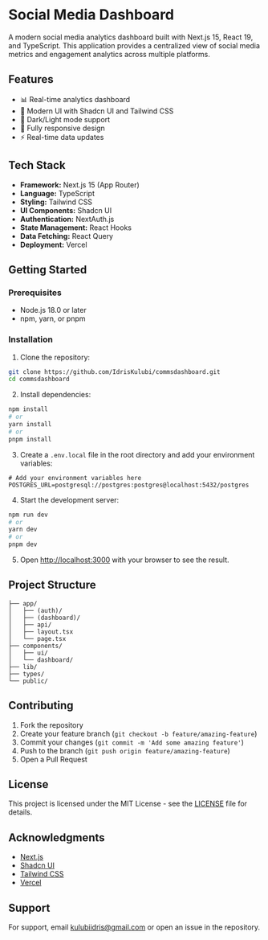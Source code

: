 # Social Media Dashboard

A modern social media analytics dashboard built with Next.js 15, React 19, and TypeScript. This application provides a centralized view of social media metrics and engagement analytics across multiple platforms.

## Features

- 📊 Real-time analytics dashboard
- 🎨 Modern UI with Shadcn UI and Tailwind CSS
- 🌙 Dark/Light mode support
- 📱 Fully responsive design
- ⚡ Real-time data updates

## Tech Stack

- **Framework:** Next.js 15 (App Router)
- **Language:** TypeScript
- **Styling:** Tailwind CSS
- **UI Components:** Shadcn UI
- **Authentication:** NextAuth.js
- **State Management:** React Hooks
- **Data Fetching:** React Query
- **Deployment:** Vercel

## Getting Started

### Prerequisites

- Node.js 18.0 or later
- npm, yarn, or pnpm

### Installation

1. Clone the repository:
```bash
git clone https://github.com/IdrisKulubi/commsdashboard.git
cd commsdashboard
```

2. Install dependencies:
```bash
npm install
# or
yarn install
# or
pnpm install
```

3. Create a `.env.local` file in the root directory and add your environment variables:
```env
# Add your environment variables here
POSTGRES_URL=postgresql://postgres:postgres@localhost:5432/postgres
```

4. Start the development server:
```bash
npm run dev
# or
yarn dev
# or
pnpm dev
```

5. Open [http://localhost:3000](http://localhost:3000) with your browser to see the result.

## Project Structure

```
├── app/
│   ├── (auth)/
│   ├── (dashboard)/
│   ├── api/
│   ├── layout.tsx
│   └── page.tsx
├── components/
│   ├── ui/
│   └── dashboard/
├── lib/
├── types/
└── public/
```

## Contributing

1. Fork the repository
2. Create your feature branch (`git checkout -b feature/amazing-feature`)
3. Commit your changes (`git commit -m 'Add some amazing feature'`)
4. Push to the branch (`git push origin feature/amazing-feature`)
5. Open a Pull Request

## License

This project is licensed under the MIT License - see the [LICENSE](LICENSE) file for details.

## Acknowledgments

- [Next.js](https://nextjs.org/)
- [Shadcn UI](https://ui.shadcn.com/)
- [Tailwind CSS](https://tailwindcss.com/)
- [Vercel](https://vercel.com/)

## Support

For support, email kulubiidris@gmail.com or open an issue in the repository.
